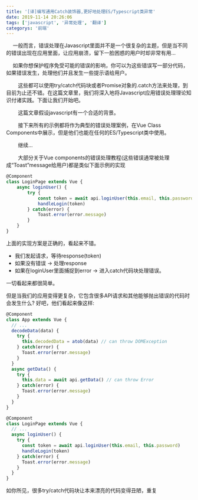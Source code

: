 ```yaml
---
title: '[译]编写通用Catch装饰器,更好地处理ES/Typescript类异常'
date: 2019-11-14 20:26:06
tags: ['javascript', '异常处理', '翻译']
categorys: '前端'
---
```

&emsp;
  一般而言，错误处理在Javascript里面并不是一个很复杂的主题，但是当不同的错误出现在应用里面，让应用崩溃，留下一脸困惑的用户时却非常有用...

&emsp;
  如果你想保护程序免受可能的错误的影响，你可以为这些错误写一部分代码，如果错误发生，处理他们并且发生一些提示语给用户。

&emsp;&emsp;
这些都可以使用try/catch代码块或者Promise对象的.catch方法来处理，到目前为止还不错。在这篇文章里，我们将深入地将Javascript应用错误处理理论知识付诸实践。下面让我们开始吧。

&emsp;&emsp;
这篇文章假设javascript有一个合适的背景。

&emsp;&emsp;
接下来所有的示例都将作为典型的错误处理案例，在Vue Class Components中展示，但是他们也能在任何的ES/Typescript类中使用。

&emsp;&emsp;
继续...

&emsp;&emsp;
大部分关于Vue components的错误处理教程(这些错误通常被处理成“Toast”message给用户)都是类似下面示例的实现

```js
@Component
class LoginPage extends Vue {
    async loginUser() {
        try {
            const token = await api.loginUser(this.email, this.password)
            handleLogin(token)
        } catch(error) {
            Toast.error(error.message)
        }
    }
}
```

上面的实现方案是正确的，看起来不错。

+ 我们发起请求，等待response(token)
+ 如果没有错误 -> 处理response
+ 如果在loginUser里面捕捉到error -> 进入catch代码块处理错误。
  
一切看起来都很简单。

但是当我们的应用变得更复杂，它包含很多API请求和其他能够抛出错误的代码时会发生什么?
好吧，他们看起来像这样:

```js
@Component
class App extends Vue {
  // ...
  decodeData(data) {
    try {
      this.decodedData = atob(data) // can throw DOMException
    } catch(error) {
      Toast.error(error.message)
    }
  }
  async getData() {
    try {
      this.data = await api.getData() // can throw Error
    } catch(error) {
      Toast.error(error.message)
    }
  }
}
```
```js
@Component
class LoginPage extends Vue {
  // ...
  async loginUser() {
    try {
      const token = await api.loginUser(this.email, this.password)
      handleLogin(token)
    } catch(error) {
      Toast.error(error.message)
    }
  }
}
```
如你所见，很多try/catch代码块让本来漂亮的代码变得丑陋，重复